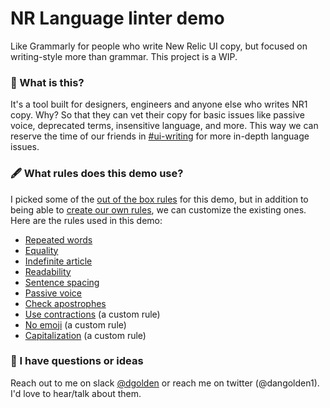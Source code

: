 # NR Language linter demo

Like Grammarly for people who write New Relic UI copy, but focused on writing-style more than grammar. This project is a WIP.

### 🧐 What is this?

It's a tool built for designers, engineers and anyone else who writes NR1 copy. Why? So that they can vet their copy for basic issues like passive voice, deprecated terms, insensitive language, and more. This way we can reserve the time of our friends in [#ui-writing](https://newrelic.slack.com/archives/CE7FX92TF) for more in-depth language issues.

### 🖋️ What rules does this demo use?

I picked some of the [out of the box rules](https://unifiedjs.com/explore/keyword/retext-plugin/) for this demo, but in addition to being able to [create our own rules](https://unifiedjs.com/learn/guide/create-a-plugin/), we can customize the existing ones. Here are the rules used in this demo:

- [Repeated words](https://unifiedjs.com/explore/package/retext-repeated-words/)
- [Equality](https://unifiedjs.com/explore/package/retext-equality/)
- [Indefinite article](https://unifiedjs.com/explore/package/retext-indefinite-article/)
- [Readability](https://unifiedjs.com/explore/package/retext-readability/)
- [Sentence spacing](https://unifiedjs.com/explore/package/retext-sentence-spacing/)
- [Passive voice](https://unifiedjs.com/explore/package/retext-passive/)
- [Check apostrophes](https://unifiedjs.com/explore/package/retext-contractions/)
- [Use contractions](https://github.com/danielgolden/retext-use-contractions) (a custom rule)
- [No emoji](https://github.com/danielgolden/retext-no-emojis) (a custom rule)
- [Capitalization](https://github.com/danielgolden/retext-capitalization) (a custom rule)

### 💬 I have questions or ideas

Reach out to me on slack [@dgolden](https://newrelic.slack.com/archives/DJZP8JQ8M) or reach me on twitter (@dangolden1). I'd love to hear/talk about them.
